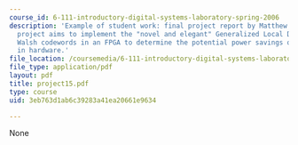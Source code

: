 ```yaml
---
course_id: 6-111-introductory-digital-systems-laboratory-spring-2006
description: 'Example of student work: final project report by Matthew Doherty. The
  project aims to implement the "novel and elegant" Generalized Local Decoding of
  Walsh codewords in an FPGA to determine the potential power savings of the algorithm
  in hardware.'
file_location: /coursemedia/6-111-introductory-digital-systems-laboratory-spring-2006/3eb763d1ab6c39283a41ea20661e9634_project15.pdf
file_type: application/pdf
layout: pdf
title: project15.pdf
type: course
uid: 3eb763d1ab6c39283a41ea20661e9634

---
```

None